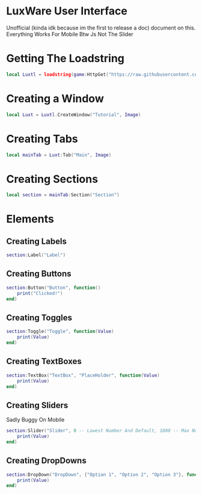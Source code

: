 # LuxWare User Interface
Unofficial (kinda idk because im the first to release a doc) document on this.
Everything Works For Mobile Btw Js Not The Slider
# Getting The Loadstring
```lua
local Luxtl = loadstring(game:HttpGet("https://raw.githubusercontent.com/xHeptc/Luxware-UI-Library/main/Source.lua"))()
```
# Creating a Window
```lua
local Luxt = Luxtl.CreateWindow("Tutorial", Image)
```
# Creating Tabs
```lua
local mainTab = Luxt:Tab("Main", Image)
```
# Creating Sections
```lua
local section = mainTab:Section("Section")
```
# Elements
## Creating Labels
```lua
section:Label("Label")
```
## Creating Buttons
```lua
section:Button("Button", function()
    print("Clicked!")
end)
```
## Creating Toggles
```lua
section:Toggle("Toggle", function(Value)
    print(Value)
end)
```
## Creating TextBoxes
```lua
section:TextBox("TextBox", "PlaceHolder", function(Value)
    print(Value)
end)
```
## Creating Sliders
Sadly Buggy On Mobile
```lua
section:Slider("Slider", 0 -- Lowest Number And Default, 1000 -- Max Number, function(Value)
    print(Value)
end)
```
## Creating DropDowns
```lua
section:DropDown("DropDown", {"Option 1", "Option 2", "Option 3"}, function(Value) 
    print(Value)
end)
```
